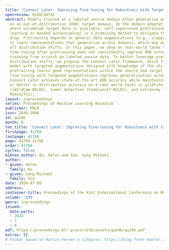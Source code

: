 ```yaml
---
title: 'Connect Later: Improving Fine-tuning for Robustness with Targeted Augmentations'
openreview: Uz4Qr40Y3C
abstract: Models trained on a labeled source domain often generalize poorly when deployed
  on an out-of-distribution (OOD) target domain. In the domain adaptation setting
  where unlabeled target data is available, self-supervised pretraining (e.g., contrastive
  learning or masked autoencoding) is a promising method to mitigate this performance
  drop. Pretraining depends on generic data augmentations (e.g., cropping or masking)
  to learn representations that generalize across domains, which may not work for
  all distribution shifts. In this paper, we show on real-world tasks that standard
  fine-tuning after pretraining does not consistently improve OOD error over simply
  training from scratch on labeled source data. To better leverage pretraining for
  distribution shifts, we propose the Connect Later framework, which fine-tunes the
  model with targeted augmentations designed with knowledge of the shift. Intuitively,
  pretraining learns good representations within the source and target domains, while
  fine-tuning with targeted augmentations improves generalization across domains.
  Connect Later achieves state-of-the-art OOD accuracy while maintaining comparable
  or better in-distribution accuracy on 4 real-world tasks in wildlife identification
  (iWildCam-WILDS), tumor detection (Camelyon17-WILDS), and astronomy (AstroClassification,
  Redshifts).
layout: inproceedings
series: Proceedings of Machine Learning Research
publisher: PMLR
issn: 2640-3498
id: qu24b
month: 0
tex_title: 'Connect Later: Improving Fine-tuning for Robustness with Targeted Augmentations'
firstpage: 41769
lastpage: 41786
page: 41769-41786
order: 41769
cycles: false
bibtex_author: Qu, Helen and Xie, Sang Michael
author:
- given: Helen
  family: Qu
- given: Sang Michael
  family: Xie
date: 2024-07-08
address:
container-title: Proceedings of the 41st International Conference on Machine Learning
volume: '235'
genre: inproceedings
issued:
  date-parts:
  - 2024
  - 7
  - 8
pdf: https://proceedings.mlr.press/v235/assets/qu24b/qu24b.pdf
extras: []
# Format based on Martin Fenner's citeproc: https://blog.front-matter.io/posts/citeproc-yaml-for-bibliographies/
---
```

